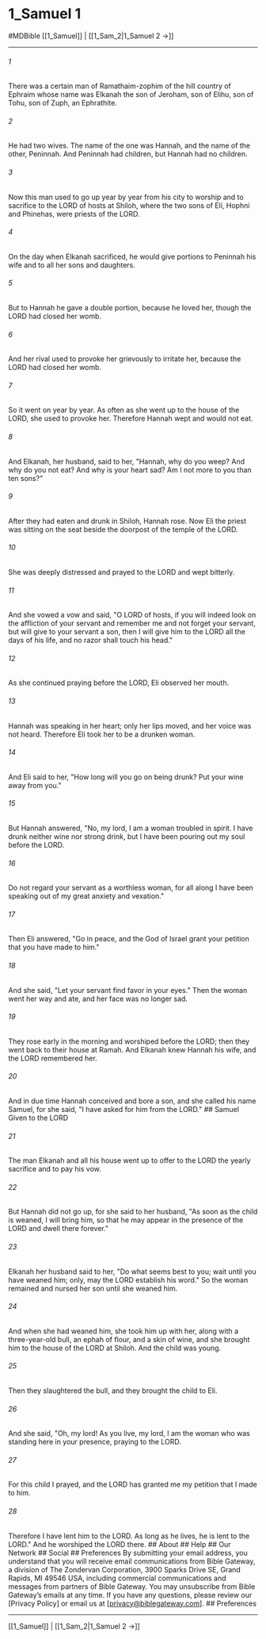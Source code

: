 # 1_Samuel 1
#MDBible
[[1_Samuel]] | [[1_Sam_2|1_Samuel 2 →]]

***


###### 1 
There was a certain man of Ramathaim-zophim of the hill country of Ephraim whose name was Elkanah the son of Jeroham, son of Elihu, son of Tohu, son of Zuph, an Ephrathite. 

###### 2 
He had two wives. The name of the one was Hannah, and the name of the other, Peninnah. And Peninnah had children, but Hannah had no children. 

###### 3 
Now this man used to go up year by year from his city to worship and to sacrifice to the LORD of hosts at Shiloh, where the two sons of Eli, Hophni and Phinehas, were priests of the LORD. 

###### 4 
On the day when Elkanah sacrificed, he would give portions to Peninnah his wife and to all her sons and daughters. 

###### 5 
But to Hannah he gave a double portion, because he loved her, though the LORD had closed her womb. 

###### 6 
And her rival used to provoke her grievously to irritate her, because the LORD had closed her womb. 

###### 7 
So it went on year by year. As often as she went up to the house of the LORD, she used to provoke her. Therefore Hannah wept and would not eat. 

###### 8 
And Elkanah, her husband, said to her, "Hannah, why do you weep? And why do you not eat? And why is your heart sad? Am I not more to you than ten sons?" 

###### 9 
After they had eaten and drunk in Shiloh, Hannah rose. Now Eli the priest was sitting on the seat beside the doorpost of the temple of the LORD. 

###### 10 
She was deeply distressed and prayed to the LORD and wept bitterly. 

###### 11 
And she vowed a vow and said, "O LORD of hosts, if you will indeed look on the affliction of your servant and remember me and not forget your servant, but will give to your servant a son, then I will give him to the LORD all the days of his life, and no razor shall touch his head." 

###### 12 
As she continued praying before the LORD, Eli observed her mouth. 

###### 13 
Hannah was speaking in her heart; only her lips moved, and her voice was not heard. Therefore Eli took her to be a drunken woman. 

###### 14 
And Eli said to her, "How long will you go on being drunk? Put your wine away from you." 

###### 15 
But Hannah answered, "No, my lord, I am a woman troubled in spirit. I have drunk neither wine nor strong drink, but I have been pouring out my soul before the LORD. 

###### 16 
Do not regard your servant as a worthless woman, for all along I have been speaking out of my great anxiety and vexation." 

###### 17 
Then Eli answered, "Go in peace, and the God of Israel grant your petition that you have made to him." 

###### 18 
And she said, "Let your servant find favor in your eyes." Then the woman went her way and ate, and her face was no longer sad. 

###### 19 
They rose early in the morning and worshiped before the LORD; then they went back to their house at Ramah. And Elkanah knew Hannah his wife, and the LORD remembered her. 

###### 20 
And in due time Hannah conceived and bore a son, and she called his name Samuel, for she said, "I have asked for him from the LORD." ## Samuel Given to the LORD 

###### 21 
The man Elkanah and all his house went up to offer to the LORD the yearly sacrifice and to pay his vow. 

###### 22 
But Hannah did not go up, for she said to her husband, "As soon as the child is weaned, I will bring him, so that he may appear in the presence of the LORD and dwell there forever." 

###### 23 
Elkanah her husband said to her, "Do what seems best to you; wait until you have weaned him; only, may the LORD establish his word." So the woman remained and nursed her son until she weaned him. 

###### 24 
And when she had weaned him, she took him up with her, along with a three-year-old bull, an ephah of flour, and a skin of wine, and she brought him to the house of the LORD at Shiloh. And the child was young. 

###### 25 
Then they slaughtered the bull, and they brought the child to Eli. 

###### 26 
And she said, "Oh, my lord! As you live, my lord, I am the woman who was standing here in your presence, praying to the LORD. 

###### 27 
For this child I prayed, and the LORD has granted me my petition that I made to him. 

###### 28 
Therefore I have lent him to the LORD. As long as he lives, he is lent to the LORD." And he worshiped the LORD there. ## About ## Help ## Our Network ## Social ## Preferences By submitting your email address, you understand that you will receive email communications from Bible Gateway, a division of The Zondervan Corporation, 3900 Sparks Drive SE, Grand Rapids, MI 49546 USA, including commercial communications and messages from partners of Bible Gateway. You may unsubscribe from Bible Gateway&rsquo;s emails at any time. If you have any questions, please review our [Privacy Policy] or email us at [privacy@biblegateway.com]. ## Preferences

***

[[1_Samuel]] | [[1_Sam_2|1_Samuel 2 →]]
